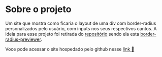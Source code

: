 # Sobre o projeto
Um site que mostra como ficaria o layout de uma div com border-radius personalizados pelo usuário, com inputs nos seus respectivos cantos.
A ideia para esse projeto foi retirada do [repositório](https://github.com/florinpop17/app-ideas) sendo ela esta [border-radius-previewer](https://github.com/florinpop17/app-ideas/blob/master/Projects/1-Beginner/Border-Radius-Previewer.md).

Voce pode acessar o site hospedado pelo github nesse [link 🔗](https://imatheusouza.github.io/border-radius-preview)
